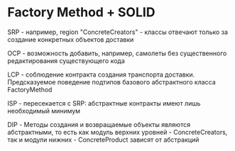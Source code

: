 # Factory Method + SOLID
 
SRP - например, region "ConcreteCreators" - классы отвечают только за создание конкретных объектов доставки

OCP - возможность добавить, например, самолеты без существенного редактирования существующего кода

LCP - соблюдение контракта создания транспорта доставки. Предсказуемое поведение подтипов базового абстрактного класса FactoryMethod

ISP - пересекается с SRP: абстрактные контракты имеют лишь необходимый минимум

DIP -  Методы создания и возвращаемые объекты являются абстрактными, то есть как модуль верхних уровней - ConcreteCreators, так и модули нижних - ConcreteProduct зависят 
       от абстракций
 
